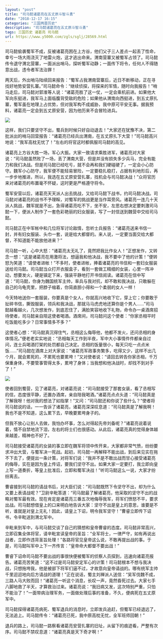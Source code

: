 ```yaml
---
layout: "post"
title: "司马懿诸葛亮在五丈原斗智斗勇"
date: "2018-12-17 16:15"
categories: "三国两晋历史"
description: "司马懿诸葛亮在五丈原斗智斗勇"
tags: 三国历史 诸葛亮 司马懿
url: https://www.y5000.com/zgls/sglj/28569.html
---
```






司马懿偷袭蜀军不成，反被诸葛亮困在上方谷，他们父子三人差点一起丢了性命，幸亏一场大雨浇灭了地雷火炮，这才逃出命来。渭南营寨又被蜀军占领了。司马懿传令退守渭北营寨，一面派出哨马，探听蜀军动静；一面传下将令，任何人不得随意出战，违令者军法治罪！

两天后，外出哨马陆续回来报告：“蜀军占我渭南营寨后，近日不断移动，正在寻找好地势安营扎寨。”司马懿命令：“继续侦探，将探来的军情，随时向我报告！”哨马走后，司马懿对郭淮等人说：“诸葛亮胜了这一仗，一定会乘机前进。如果他大军向东挺进，我军马上面临腹背受敌的危险；如果他从渭南向西挺进，到五丈原扎寨，蜀军虽在地理上占优势，但对我军构不成威胁，我中原可平安无事。据我预料，诸葛亮一定会到五丈原安营，因为他历来不会冒险进兵。

![](https://img.y5000.com/uploads/allimg/180209/8-1P20910431O30.jpg)

这样，我们只要坚守不出，蜀兵到时候只好自动退去！”大家还在犹豫不决，第二批派出的哨马回营报告：“诸葛亮已经兵出渭南，在五丈原扎下大营！”司马懿高兴地说：“我军高枕无忧了！”左右的将官这时都佩服司马懿的高见。

诸葛亮上方谷大胜一场，军心大振。大家一致请求乘胜进军，诸葛亮对大家说：“司马懿虽然败了一场，丢了渭南大营，但是并没有损失多少兵马，完全有能力和我们决战。但是司马懿已经吃亏，就不会再和我们硬碰硬了，一定会小心防守。魏军小心防守，我军便不能轻易冒险，一定要稳扎稳打，占据有利地形后，再一步步地推进，所以，我选在五丈原安营扎寨，找机会与司马懿决战！”众将官历来对诸葛亮的布置毫不怀疑，这时更是严格遵守将令。

蜀军安营以后，诸葛亮天天派人出去挑战，又给司马懿下战书，约司马懿决战。司马懿对诸葛亮的战书不予理睬，对蜀军的挑战更是当作耳旁风。诸葛亮一连几十天派人挑战，魏军就是不出，急得诸葛亮吃不下，坐不安，左思右想决定要刺激司马懿一下，便派人制作了一套色彩艳丽的妇女服装，写了一封信送到魏营中交给司马懿。

司马懿正在中军帐中和几位将军讨论敌情，忽听士兵报告：“诸葛亮送来书信一封，并有妇女服装、头巾一套，说是给大都督的。来人说，一定要当面交给大都督，不知道能不能放他进来？”

司马懿一听，心中大怒：“诸葛亮太无礼了，竟然把我比作女人！”正想发作，又转念一想：“这是诸葛亮在用激将法，想逼我和他决战，我不要中了他的计策！”便转怒为笑道：“请使者进帐！”不多时，使者进帐，捧着诸葛亮的书信和一套妇女服装送给司马懿。司马懿当众打开衣服盒子，看到一套做工精细的女装，心里一阵冲动，想要发火，硬是镇定下来，强装平静地打开书信阅读。诸葛亮在信中写道：“司马懿，你身为魏国统军主帅，率兵与我对抗，却不敢和我决战，只敢躲在自己的乌龟壳里，把脖子缩着，你简直胆小得和一个柔弱的女人一样！

今天特地送你一套服装，你要真是个女人，你就高兴地收下它，穿上它；你要敢于扯碎书信，撕毁服装，领兵和我决战，那就马马虎虎地还算你是个男人……”司马懿越看越火，几次想发作，到底忍住了，满脸笑容地收下礼物，命令办一桌酒席招待使者，司马懿亲自陪这使者喝酒。酒席间，司马懿问这个使者：“你家丞相平时吃饭能吃多少？日常事情多不多？”

这使者心想：“司马懿真沉得住气，丞相这么侮辱他，他都不发火，还问丞相的身体情况。”便老老实实地说：“丞相每天工作到半夜，军中大小事情件件都亲自过问，连士兵喝酒打架的处罚都自己决定。丞相的饭量很小，每天只吃一点点米饭……”司马懿在酒席上对大家说：“诸葛亮军政事务繁多，吃得又少，这样不出几个月，就会累死的，不累死也要累垮！”又对使者说：“请回去转告你家丞相，千万保重身体，不要管事管得太多，累垮了身体；当我想和他决战时，却找不到对手了！”

![](https://img.y5000.com/uploads/allimg/180209/8-1P2091043325K.jpg)

使者回到蜀营，见了诸葛亮，对诸葛亮说：“司马懿接受了那套女装，看了丞相写的信，态度很平静，还置办酒席，亲自陪我喝酒。”诸葛亮点点头道：“司马懿真是了解我呀！他对我的想法了如指掌！”又问：“司马懿还和你说了些什么？”使者将司马懿说的话，一一告诉了诸葛亮，诸葛亮深深叹息道：“司马懿真是了解我啊！我也不是不知道，这么累下去，早晚要累垮身子的。

但我不放心让别人去做，我怕办坏事，怎么对得起先帝刘备呢？”诸葛亮说着说着，情不自禁地流下泪，左右的将士们也很感动。从此后，诸葛亮真的觉得身体越来越差，精神也不好了。

司马懿接受诸葛亮的女装的事立即在魏军将领中传开来，大家都非常气愤，纷纷要求冲出大营，与蜀军决一死战。起初，司马懿一再解释不能出战，到后来见实在拖不下去了，便提出一条计策，对将军们说：“我并不是不敢出战而甘心接受诸葛亮的侮辱，实在是因为皇上传诏，要我们坚守不出。如果大家一定要打，我立即向皇上写一道奏折，等皇上批准后，立即和蜀军决战！”听司马懿这么一说，大家才纷纷离去。

曹睿接到司马懿的请战书后，对大臣们说：“司马懿既然下令坚守不出，却为什么又要上表请战呢？”卫尉辛毗答道：“司马懿最了解诸葛亮，他采取的坚守不出的战略对蜀军最有效。现在肯定是诸葛亮三番五次地侮辱我军，将军们愤怒不平，要求出战。司马懿想借皇上的口来明白地告诉大家：坚守不出是皇上的意思，谁要是不听，谁就是对皇上无礼！因此，请皇上下诏，明令我军坚守！”曹睿立即传下诏书，令辛毗送到渭北军中。

辛毗来到军中，与司马懿交谈了自己的猜想和皇帝曹睿的态度。司马懿非常高兴，立即召集全体将官，请辛毗宣读皇帝的圣旨：“全军将士，一律严守，如有再说出战者，立即作违背圣旨处理！”各路将官见皇帝这么说，不敢再提出战的事。于是，司马懿叫军中上下一齐传言：“皇帝命大都督不要出战！”

曹睿下诏命司马懿不要出战的事很快便被蜀军的侦察人员探到，迅速向诸葛亮报告。诸葛亮苦笑道：“这不过是司马懿安定军心的计策！司马懿根本不想与我决战，只想拖垮我，他是被部下将军们逼不过，才故意向皇帝请战的。哪有统军主帅千里迢迢地向后方请战的道理！”正在说话，蜀主刘禅派人送信：“吴军伐魏不成，三路人马大败而回！”诸葛亮一听这个消息，长叹一声，竟然昏死过去。大家七手八脚地救了半天，才算救治过来。诸葛亮说：“我旧病又发，这次特别严重，只怕不能治了！”一面带病治理军务，一面做处理后事的准备，不久，便病死在五丈原军中。

司马懿探得诸葛亮病死、蜀军退兵的消息时，立即发兵追赶，但蜀军已经退远了，无法追上。司马懿传令：“诸葛亮已死，我中原高枕无忧，全军班师回朝！”

退兵的路上，司马懿一路察看诸葛亮安营扎寨的旧址，从留下的痕迹看，严整有次序。司马懿不禁叹息道：“诸葛亮真是天下奇才啊！”
